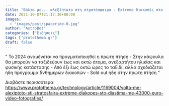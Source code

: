 ```yaml
---
title: "Βόλτα με... αλεξίπτωτο στη στρατόσφαιρα - Extreme διακοπές στο Διάστημα με 43.000 ευρώ (βίντεο-φωτογραφίες)"
date: 2021-10-07T21:17:30+00:00
images:
  - "images/post/spaceride-0.jpg"
author: "AstroBot"
categories: ["Ειδήσεις"]
tags: ["protothema.gr"]
draft: false
---
```


" Το 2024 αναμένεται να πραγματοποιηθεί η πρώτη πτήση - Στην κάψουλα θα μπορούν να ταξιδεύουν έως και οκτώ άτομα, ανεξαρτήτου ηλικίας και φυσικής κατάστασης - Από έξι έως οκτώ ώρες το ταξίδι, αλλά σχεδιάζεται ήδη πρόγραμμα 5νθήμερων διακοπών - Sold out ήδη στην πρώτη πτήση "

Διαβάστε περισσότερα: https://www.protothema.gr/technology/article/1169004/volta-me-alexiptoto-sti-stratosfaira-extreme-diakopes-sto-diastima-me-43000-euro-video-fotografies/
